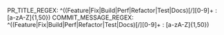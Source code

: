 PR_TITLE_REGEX: ^((Feature|Fix|Build|Perf|Refactor|Test|Docs)[/][0-9]+ : [a-zA-Z]{1,50})
COMMIT_MESSAGE_REGEX: ^((Feature|Fix|Build|Perf|Refactor|Test|Docs)[/][0-9]+ : [a-zA-Z]{1,50})